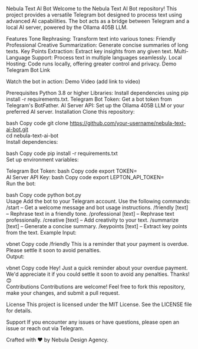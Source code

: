 Nebula Text AI Bot
Welcome to the Nebula Text AI Bot repository! This project provides a versatile Telegram bot designed to process text using advanced AI capabilities. The bot acts as a bridge between Telegram and a local AI server, powered by the Ollama 405B LLM.

Features
Tone Rephrasing: Transform text into various tones:
Friendly
Professional
Creative
Summarization: Generate concise summaries of long texts.
Key Points Extraction: Extract key insights from any given text.
Multi-Language Support: Process text in multiple languages seamlessly.
Local Hosting: Code runs locally, offering greater control and privacy.
Demo
Telegram Bot Link

Watch the bot in action: Demo Video (add link to video)

Prerequisites
Python 3.8 or higher
Libraries: Install dependencies using pip install -r requirements.txt.
Telegram Bot Token: Get a bot token from Telegram's BotFather.
AI Server API: Set up the Ollama 405B LLM or your preferred AI server.
Installation
Clone this repository:

bash
Copy code
git clone https://github.com/your-username/nebula-text-ai-bot.git  
cd nebula-text-ai-bot  
Install dependencies:

bash
Copy code
pip install -r requirements.txt  
Set up environment variables:

Telegram Bot Token:
bash
Copy code
export TOKEN=<your-telegram-bot-token>  
AI Server API Key:
bash
Copy code
export LEPTON_API_TOKEN=<your-api-key>  
Run the bot:

bash
Copy code
python bot.py  
Usage
Add the bot to your Telegram account.
Use the following commands:
/start – Get a welcome message and bot usage instructions.
/friendly [text] – Rephrase text in a friendly tone.
/professional [text] – Rephrase text professionally.
/creative [text] – Add creativity to your text.
/summarize [text] – Generate a concise summary.
/keypoints [text] – Extract key points from the text.
Example
Input:

vbnet
Copy code
/friendly This is a reminder that your payment is overdue. Please settle it soon to avoid penalties.  
Output:

vbnet
Copy code
Hey! Just a quick reminder about your overdue payment. We'd appreciate it if you could settle it soon to avoid any penalties. Thanks! 😊  
Contributions
Contributions are welcome! Feel free to fork this repository, make your changes, and submit a pull request.

License
This project is licensed under the MIT License. See the LICENSE file for details.

Support
If you encounter any issues or have questions, please open an issue or reach out via Telegram.

Crafted with ❤️ by Nebula Design Agency.
